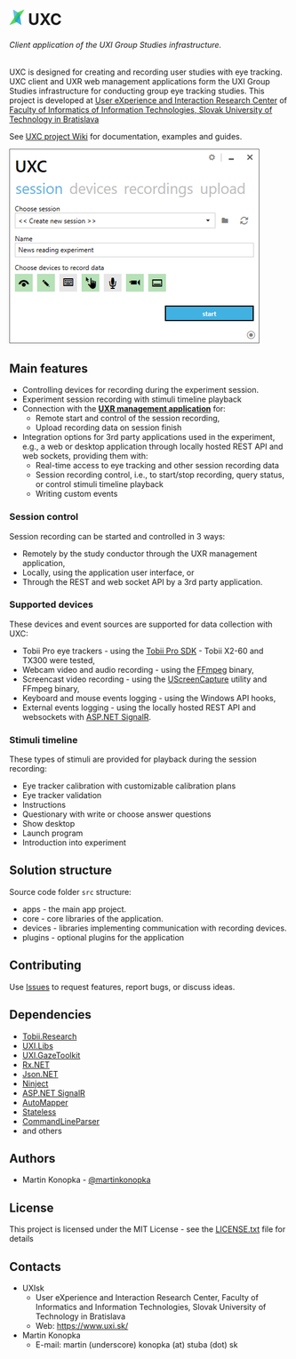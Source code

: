# <img src="docs/logo.png" height="28" /> UXC 

###### Client application of the UXI Group Studies infrastructure.
UXC is designed for creating and recording user studies with eye tracking. UXC client and UXR web management applications form the UXI Group Studies infrastructure for conducting group eye tracking studies. 
This project is developed at [User eXperience and Interaction Research Center](https://www.uxi.sk/) of [Faculty of Informatics of Information Technologies, Slovak University of Technology in Bratislava](http://fiit.stuba.sk/)

See [UXC project Wiki](https://github.com/uxifiit/UXC/wiki) for documentation, examples and guides.



![UXC](/docs/uxc.png)

## Main features 
* Controlling devices for recording during the experiment session.
* Experiment session recording with stimuli timeline playback
* Connection with the **[UXR management application](https://github.com/uxifiit/UXR/)** for:
  + Remote start and control of the session recording,
  + Upload recording data on session finish
* Integration options for 3rd party applications used in the experiment, e.g., a web or desktop application through locally hosted REST API and web sockets, providing them with:
  + Real-time access to eye tracking and other session recording data 
  + Session recording control, i.e., to start/stop recording, query status, or control stimuli timeline playback
  + Writing custom events

### Session control

Session recording can be started and controlled in 3 ways:
* Remotely by the study conductor through the UXR management application,
* Locally, using the application user interface, or
* Through the REST and web socket API by a 3rd party application.

### Supported devices

These devices and event sources are supported for data collection with UXC:

* Tobii Pro eye trackers - using the [Tobii Pro SDK](http://developer.tobiipro.com/) - Tobii X2-60 and TX300 were tested,
* Webcam video and audio recording - using the [FFmpeg](https://www.ffmpeg.org/) binary,
* Screencast video recording - using the [UScreenCapture](http://www.umediaserver.net/umediaserver/download.html) utility and FFmpeg binary,
* Keyboard and mouse events logging - using the Windows API hooks,
* External events logging - using the locally hosted REST API and websockets with [ASP.NET SignalR](https://www.asp.net/signalr).

### Stimuli timeline

These types of stimuli are provided for playback during the session recording:

* Eye tracker calibration with customizable calibration plans
* Eye tracker validation
* Instructions
* Questionary with write or choose answer questions
* Show desktop
* Launch program
* Introduction into experiment


## Solution structure

Source code folder `src` structure:

* apps - the main app project.
* core - core libraries of the application.
* devices - libraries implementing communication with recording devices.
* plugins - optional plugins for the application



## Contributing

Use [Issues](issues) to request features, report bugs, or discuss ideas.

## Dependencies

* [Tobii.Research](https://www.nuget.org/packages/Tobii.Research.x86/)
* [UXI.Libs](https://github.com/uxifiit/UXI.Libs)
* [UXI.GazeToolkit](https://github.com/uxifiit/UXI.GazeToolkit/)
* [Rx.NET](https://github.com/Reactive-Extensions/Rx.NET)
* [Json.NET](https://github.com/JamesNK/Newtonsoft.Json)
* [Ninject](https://github.com/ninject/Ninject)
* [ASP.NET SignalR](https://www.asp.net/signalr)
* [AutoMapper](https://github.com/AutoMapper/AutoMapper)
* [Stateless](https://github.com/dotnet-state-machine/stateless)
* [CommandLineParser](https://github.com/commandlineparser/commandline)
* and others

## Authors

* Martin Konopka - [@martinkonopka](https://github.com/martinkonopka)

## License

This project is licensed under the MIT License - see the [LICENSE.txt](LICENSE.txt) file for details

## Contacts

* UXIsk 
  * User eXperience and Interaction Research Center, Faculty of Informatics and Information Technologies, Slovak University of Technology in Bratislava
  * Web: https://www.uxi.sk/
* Martin Konopka
  * E-mail: martin (underscore) konopka (at) stuba (dot) sk
